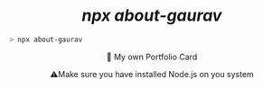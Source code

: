<h1 align="center">
    <i>npx about-gaurav</i>
</h1>

```bash
> npx about-gaurav
```

<p align="center">
    🚀 My own Portfolio Card
</p>
<p align="center">
    ⚠️Make sure you have installed Node.js on you system
</p>
